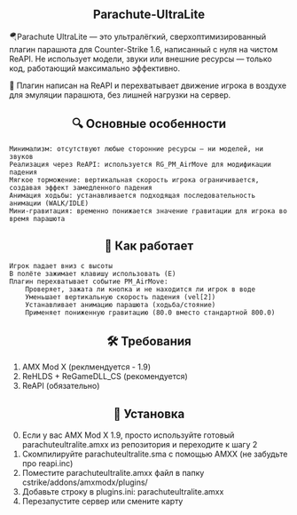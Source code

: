 <h2 align="center">Parachute-UltraLite</h2>
🪂Parachute UltraLite — это ультралёгкий, сверхоптимизированный плагин парашюта для Counter-Strike 1.6, написанный с нуля на чистом ReAPI. Не использует модели, звуки или внешние ресурсы — только код, работающий максимально эффективно.

🚀 Плагин написан на ReAPI и перехватывает движение игрока в воздухе для эмуляции парашюта, без лишней нагрузки на сервер.

<h2 align="center">🔍 Основные особенности</h2>

    Минимализм: отсутствуют любые сторонние ресурсы — ни моделей, ни звуков
    Реализация через ReAPI: используется RG_PM_AirMove для модификации падения
    Мягкое торможение: вертикальная скорость игрока ограничивается, создавая эффект замедленного падения
    Анимация ходьбы: устанавливается подходящая последовательность анимации (WALK/IDLE)
    Мини-гравитация: временно понижается значение гравитации для игрока во время парашюта


<h2 align="center">🧠 Как работает</h2>

    Игрок падает вниз с высоты
    В полёте зажимает клавишу использовать (E)
    Плагин перехватывает событие PM_AirMove:
        Проверяет, зажата ли кнопка и не находится ли игрок в воде
        Уменьшает вертикальную скорость падения (vel[2])
        Устанавливает анимацию парашюта (ходьба/стояние)
        Применяет пониженную гравитацию (80.0 вместо стандартной 800.0)

<h2 align="center">🛠️ Требования</h2>

1. AMX Mod X (реклмендуется - 1.9)
2. ReHLDS + ReGameDLL_CS (рекомендуется)
3. ReAPI (обязательно)

<h2 align="center">🔧 Установка</h2>

0. Если у вас AMX Mod X 1.9, просто используйте готовый parachuteultralite.amxx из репозитория и переходите к шагу 2
1. Скомпилируйте parachuteultralite.sma с помощью AMXX (не забудьте про reapi.inc)
2. Поместите parachuteultralite.amxx файл в папку cstrike/addons/amxmodx/plugins/
3. Добавьте строку в plugins.ini:
    parachuteultralite.amxx
4. Перезапустите сервер или смените карту
